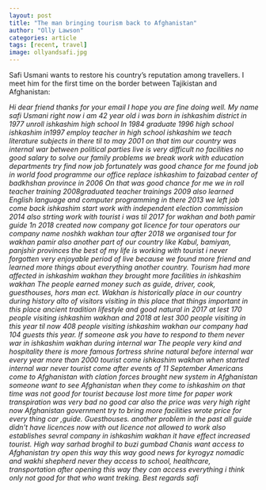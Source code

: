 ```yaml
---
layout: post
title: "The man bringing tourism back to Afghanistan"
author: "Olly Lawson"
categories: article
tags: [recent, travel]
image: ollyandsafi.jpg
---
```


Safi Usmani wants to restore his country’s reputation among travellers. I meet him for the first time on the border between Tajikistan and Afghanistan:
<br>

<i>Hi dear friend thanks for your email I hope you are fine doing well.
My name safi Usmani right now i am 42 year old i was born in ishkashim district in 1977 unroll ishkashim high school In 1984 graduate  1996 high school ishkashim in1997 employ teacher in high school ishkashim we teach literature subjects in there til to  may 2001 on that tim our country was internal war between political parties live is very difficult no facilities no good salary to solve our family problems we break work with education departments try find now job fortunately was good chance for me found job  in world food programme our office replace ishkashim to faizabad center of badkhshan province in 2006
On that was good chance for me we in roll teacher training 2008graduated teacher trainings 2009 also learned English language and computer programming in there 2013 we left job come back ishkashim start work with independent election commission 2014 also strting work with tourist i was til 2017 for wakhan and both pamir guide 1n 2018 created now company got licence for tour operators our company name noshkh wakhan tour after 2018 we organised tour for wakhan pamir also another part of our country like Kabul, bamiyan, panjshir provinces the best of my life is working with tourist i never forgotten very enjoyable period of live because we found more friend and learned more things about everything another country. Tourism had more affected in ishkashim wakhan they brought more facilities in ishkashim wakhan The people earned money such as guide, driver, cook, guesthouses, hors man ect.
Wakhan is historically place in our country during history alto of visitors visiting in this place that things important in this place ancient tradition lifestyle and good natural in 2017 at lest 170 people visiting ishkashim wakhan and 2018 at lest 300 people visiting in this year til now 408 people visiting ishkashim wakhan our company had 104 guests this year.
If someone ask you have to respond to them never war in ishkashim wakhan during internal war The people very kind and hospitality there is more famous fortress shrine natural before internal war every year more than 2000 tourist come ishkashim wakhan when started internal war never tourist come after events of 11 September Americans come to Afghanistan with clation forces brought new system in Afghanistan someone want to see  Afghanistan when they come to ishkashim on that time was not good for tourist because lost more time for paper work transpiration was very bad no good car also the price was very high right now Afghanistan government try to  bring more facilities wrote price for every thing car ,guide. Guesthouses.  another problem in the past all guide didn't have licences now with out  licence not allowed to work also establishes sevral company in ishkashim wakhan it have effect increased tourist.
High way sarhad broghil to buzi gumbad Chanis want access to Afghanistan try open this way this way good news for kyrogyz nomadic and wakhi shepherd never they access to school, healthcare, transportation after opening this way they can access everything i think only not good for that who want treking.
Best regards safi </i>
